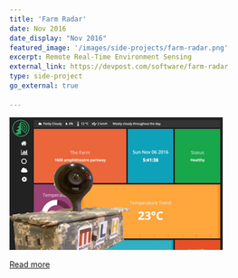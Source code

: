 ```yaml
---
title: 'Farm Radar'
date: Nov 2016
date_display: "Nov 2016"
featured_image: '/images/side-projects/farm-radar.png'
excerpt: Remote Real-Time Environment Sensing
external_link: https://devpost.com/software/farm-radar
type: side-project
go_external: true

---
```

![](/images/side-projects/farm-radar.png)

[Read more](https://devpost.com/software/farm-radar)

